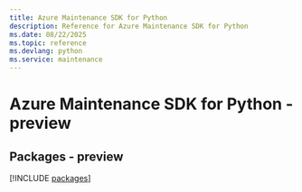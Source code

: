 ```yaml
---
title: Azure Maintenance SDK for Python
description: Reference for Azure Maintenance SDK for Python
ms.date: 08/22/2025
ms.topic: reference
ms.devlang: python
ms.service: maintenance
---
```

# Azure Maintenance SDK for Python - preview
## Packages - preview
[!INCLUDE [packages](maintenance-index.md)]